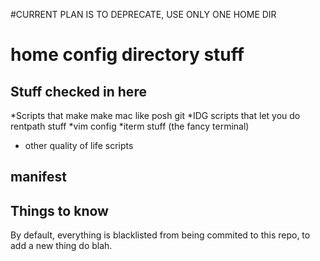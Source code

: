 #CURRENT PLAN IS TO DEPRECATE, USE ONLY ONE HOME DIR

# home config directory stuff

## Stuff checked in here
*Scripts that make make mac like posh git
*IDG scripts that let you do rentpath stuff
*vim config
*iterm stuff (the fancy terminal)
* other quality of life scripts

## manifest




## Things to know
By default, everything is blacklisted from being commited to this repo, to add a new thing do blah.

